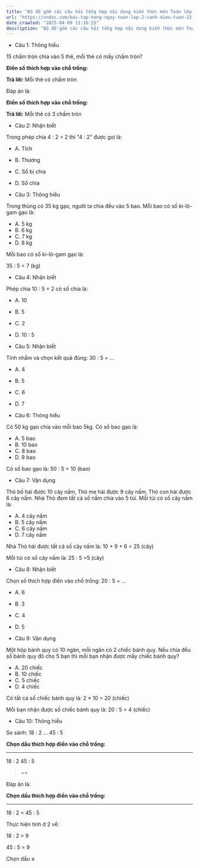 ```yaml
---
title: "Bộ đề gồm các câu hỏi tổng hợp nội dung kiến thức môn Toán lớp 2 đã học ở Tuần 22 trong chương trình Toán lớp 2 Tập 2 Cánh diều, giúp các em ôn tập và luyện giải các dạng bài tập Toán lớp 2. Mời các em cùng luyện tập."
url: "https://vndoc.com/bai-tap-hang-ngay-toan-lop-2-canh-dieu-tuan-22-thu-2-336244"
date_crawled: "2025-04-09 11:16:25"
description: "Bộ đề gồm các câu hỏi tổng hợp nội dung kiến thức môn Toán lớp 2 đã học ở Tuần 22 trong chương trình Toán lớp 2 Tập 2 Cánh diều, giúp các em ôn tập và luyện giải các dạng bài tập Toán lớp 2. Mời các em cùng luyện tập."
---
```


* Câu 1:  Thông hiểu

15 chấm tròn chia vào 5 thẻ, mỗi thẻ có mấy chấm tròn?

**Điền số thích hợp vào chỗ trống:**

**Trả lời:** Mỗi thẻ có  chấm tròn

Đáp án là:

**Điền số thích hợp vào chỗ trống:**

**Trả lời:** Mỗi thẻ có 3 chấm tròn

* Câu 2:  Nhận biết

Trong phép chia 4 : 2 = 2 thì "4 : 2" được gọi là:

  * A. Tích 
  * B. Thương 
  * C. Số bị chia 
  * D. Số chia 



* Câu 3:  Thông hiểu

Trong thúng có 35 kg gạo, người ta chia đều vào 5 bao. Mỗi bao có số ki-lô-gam gạo là:

  * A. 5 kg 
  * B. 6 kg 
  * C. 7 kg 
  * D. 8 kg 



Mỗi bao có số ki-lô-gam gạo là:

35 : 5 = 7 (kg)

* Câu 4:  Nhận biết

Phép chia 10 : 5 = 2 có số chia là:

  * A. 10 
  * B. 5 
  * C. 2 
  * D. 10 : 5 



* Câu 5:  Nhận biết

Tính nhẩm và chọn kết quả đúng: 30 : 5 = ...

  * A. 4 
  * B. 5 
  * C. 6 
  * D. 7 



* Câu 6:  Thông hiểu

Có 50 kg gạo chia vào mỗi bao 5kg. Có số bao gạo là:

  * A. 5 bao 
  * B. 10 bao 
  * C. 8 bao 
  * D. 9 bao 



Có số bao gạo là: 50 : 5 = 10 (bao)

* Câu 7:  Vận dụng

Thỏ bố hái được 10 cây nấm, Thỏ mẹ hái được 9 cây nấm, Thỏ con hái được 6 cây nấm. Nhà Thỏ đem tất cả số nấm chia vào 5 túi. Mỗi túi có số cây nấm là:

  * A. 4 cây nấm 
  * B. 5 cây nấm 
  * C. 6 cây nấm 
  * D. 7 cây nấm 



Nhà Thỏ hái được tất cả số cây nấm là: 10 + 9 + 6 = 25 (cây)

Mỗi túi có số cây nấm là: 25 : 5 =5 (cây)

* Câu 8:  Nhận biết

Chọn số thích hợp điền vào chỗ trống: 20 : 5 = ...

  * A. 6 
  * B. 3 
  * C. 4 
  * D. 5 



* Câu 9:  Vận dụng

Một hộp bánh quy có 10 ngăn, mỗi ngăn có 2 chiếc bánh quy. Nếu chia đều số bánh quy đó cho 5 bạn thì mỗi bạn nhận được mấy chiếc bánh quy?

  * A. 20 chiếc 
  * B. 10 chiếc 
  * C. 5 chiếc 
  * D. 4 chiếc 



Có tất cả số chiếc bánh quy là: 2 × 10 = 20 (chiếc)

Mỗi bạn nhận được số chiếc bánh quy là: 20 : 5 = 4 (chiếc)

* Câu 10:  Thông hiểu

So sánh: 18 : 2 ... 45 : 5

**Chọn dấu thích hợp điền vào chỗ trống:**

****

18 : 2 45 : 5

>=<

Đáp án là:

**Chọn dấu thích hợp điền vào chỗ trống:**

****

18 : 2 = 45 : 5

Thực hiện tính ở 2 vế:

18 : 2 = 9

45 : 5 = 9

Chọn dấu **=**
